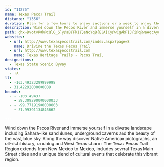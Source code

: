 ```yaml
---
id: "11275"
name: Texas Pecos Trail
distance: "1356"
duration: Plan for a few hours to enjoy sections or a week to enjoy the region.
description: Wind down the Pecos River and immerse yourself in a diverse landscape including Sahara-like sand dunes, underground caverns and the beauty of the vast, blue sky.
path: ghx~DvotvROk@cQlG_S}y@aB{FkI{QeNcYqB{EiA}Cy@wCgAkF}J{i@qRwaAqcAyuFYkBaXqyA}E_ZgI_d@uC{O_H_]{Ken@aKci@sYkbBwScjAGoCXmErAsMViGEmAeAiDgC{CqBgCwCeFyBiG[e@uA_HgPm_Aw^mpBsi@g{C{TalA_g@aqCyCiQ{ByKwEcYa\meB{DiUmp@mrD_m@khDcIec@oG}Y{Gy_@kSq}Bqj@mqG_AiIoAuHuB{IgI_a@oH}\wdBgjIwI_d@}CwPqAuIubAqvF_UuqAe@{IGoKj@uSdPszCh@}NLwTSeJs@qOcBuPuAgJoFyZyFwZiDuSqJyf@oDcMoEsK_DoFsCmDcUgWsgBanB_HiIcI{IcCmDgC}EmEwKkE_RuPy_A{Fs]_H_j@oGec@yFq]_CcKiDgLqAaEkDaJuKwUwRca@{GiMsbCu_FwDsIcB{CqOw[otAmqCiGgPsCcJaCoJmGoYeCoIeCkG_I}M}C_EyR}SmGoHoA_BoMoSe_@wv@se@w`AgNwZod@c~@srBydE}LiV{JoSiUef@mU_e@mDuHqCiIi{@eoDkCqI{EeLoXmm@eU}e@qh@{hAcCsFwC}IoAmF}Jmh@mEsVm`@{tBeBaHcBoFws@yeBsJ{ToWmn@ad@gcAcL}Zwn@w{Ayj@{rAma@waAoCuFwA}ByCaG{Lk]}DeJ}DeLqCqI}DqG_CgHoIcRoQgc@wRmUoQi_@aZws@i|@uwBi_@_}@s^kz@?{F}DyPk@sEmS{e@{g@cpAqd@gfAgdAedCon@uzA}a@qcAwTqh@qMaZwR}a@qf@omAgi@moAaTqh@}bA{dC}e@oiAu\ww@{g@cpA{cBoaEek@ctAqIyLk[kYeHgHuA}FSgDReN?wRsA}FmS}e@oOs`@cPs^wXmr@jz@i@lSsE~_@eJnO_CvHmB~yAy\ni@eLbxAs[h}Bsf@faBo^`jBy`@vnF{hAlqA}WhRgEzGmArKeAzCG|aG_Fp_BkAtISlLsApdGitAlRyDjkDuw@neAuUhy@iRhlAmW|tA}Z|o@iNle@sKf]gIhgAiVha@oJ`bLweCb`AqTtUyEnmCgm@ftB_d@jOs@fv@fBf}BlDjiAxBnbE~G|y@`BxUXpcAjBbNd@xzDhGhvClF`]v@vVZhrD|@|hGrBpRM`DOjLmBhSsFlKsB~RoFh@EhJ{B`KkBzIs@dl@WdRdb@hCzEdQv^h}@fqBr_BxnDtHbPjxAlbDhj@fmAbAlC|FlLrUzh@tv@xcBvAxCnHrMjCfH`@|Ax@fFJpAR~ESfImLfoBeDnm@_Fhx@_A`IoEth@sCdh@sC~b@sClg@sCxd@FlGh@xDzCtOhXvzAtF~XpZtvArBtMbGfo@fQ~`BdFvf@XnEVlB`AvCvCnFrF~E`GhG~BvDfDbOzDvSz}@sW~CcAnC{AdMsIzXqQjDeC|u@{f@|d@aZrGwEvvAo~@psAq}@fdBgiAzt@yd@~dAmq@~g@_\pnA_~@jGiEtW}R|kA_|@`EyBhV{Hv_C{s@pDsAdm@i[hIcF`mA{|A|NwUtC_G`A}DZiB`AcJfB}SbDyLlj@ghAvFmFj_Ce_BbZ{SzCgCtg@{h@fIqFn[tx@`DfHbFzHjFrEbYhQxTfOrEfEvCzDjH~LhEnK~A`FzAnGv@pGRtHVtFt@lD|@pC|AxCx~AbwB~@wBd@uBf@uGv@gHzAeFbBgEDq@jg@mdArUyf@~q@awAjNqZrtBejGzBmEhCgEjGyGvHgGpe@qWjEyCvBgBnDwDtE{GvUgj@pCsHvt@egBxHkQnDmGpCyDnD_EpB}AxIkFzf@oWtY{Nt_@iTbHoF~@aA~GaKj^{r@`LiUjC_HjUct@zJc\hHyTvn@{qBlSoo@vAkF`BaIlA_JzAeRdB}PxGsz@pCgZpVi_Dl@sEnCsN`BiEfCsFbDeFrF}Hry@sgA|Ui\jL}PpEmJhDmL~AcJxByKzLcq@h@yD|EoVjAqQ@gDByHKuFu@sIyAiKsCmOeVkyAkBoM}EoZaBiIcDyMkEqMaTyj@wUio@yA}FkB}M_BqVo@gHm@sEoAmHaCiI}CmIwDmHsDsFoQwTeMyP_GoJcCmEeE{JqD{MmB}LqJot@y@kKWuLb@_O`@}EnAiJrCcM`Ii[zB}KbAkGbAaIbSglBzZesC~ByUz@aRtBuq@zE{hAjAsPdH_x@XyGTyIFeP?yg@VkjAnBk[vKq|AVuFzAaRpAqUhCc\lAgJdCcLjDgKrFmKjDeFjD}DtAqAnBsAbR}Pfq@{n@rHoK|DyGdDuHnEgMbByGjC}MxEqe@fGck@~Z{}CjCaWnE{e@lBcPpMkoAjM}sAf@qTJcZt@a|EX{Kh@uLb@gG~@kKnAiIdFyWhPou@fEgVpCkS`K_fAdP}~AdA{M\sMEe[i@oOkBuToCkQuC{MceAkfEwHk_@iC{QcBoSqUczDuAaNqAeJaE_Ty`@slBsBaPgBcRc@sMK}G?wb@Os[s@sNQmCgIwu@yK}_AcAiLUsEe@uRBiMNqHz@kQdCiUbUq`BzRixA~Ti{Anc@ozCv_AooGjy@sfFxGq`@~WksBvI}o@hT_cBhEoZ|EeVjFaUnvAkjG~F{UvgA}~Drf@yfBpE{PrO_j@lFeTpCmOtBcPhAoOh@uMFaNOgPuMk_F[oODmPL}Gp@qN`PafB~AuNtIir@`DuRdG}YdOgh@|C{IxIoTbfBqfEdDmJjAgEfAgEpBeKh@}Db@mFp@kKfCgaAdA_^`@eFdB{KbD}KvByF~LqWdEaMrHwWzOkh@nAoD~D{OlD{QxAcMdAyPd@iMvCseAhB{j@vXeuGxAcTl`@u{EpE_l@|@yKdA}IhAmHbBgIpoBcvI~H_YxHaUfgAusCjDsJdhAgtCtuAiqDvHiTbXq}@hRep@nHmUd^enAdOaf@~Wq}@pBeGfFoNbiBaxEde@elAdEkMnC_LrFwYhZybBpAuHnAwJnOy|@j@mEnAuL`@uFvA}YnHieBd@gIZwODoLIsE_@sJkAgP}BcRaCqMuUwfAwTeeAyNis@sTgsAoHeb@iBeJ}`@}hBwQc{@oBsKaKsc@gHq]sFqV{Iab@wA_Ie\yzAmAaNmAk[YoNsHg{Bq@aHeAaHsBuJcq@izBiCmJ_G{RgFiP}C}L_@}B}@gHW{EIuG?cCPcEzKasANwCJuHSwKk@_I}BuOmj@o~C]{Bs@mHa@eL?wGNqFd@uGtReiBXcH@kFQuEcAuIyAeHaBgF{CkGaGwJwvAkdCkD{GgCkHwBcLeGat@uG}y@mEyf@eCqReEqXeJkk@iHsg@[iGM_Mv@kOhJap@rH_e@~CoUpaAqoGzCiQbEcNvEoKZEtDsDdEkClBaBvHfJ`Ar@jC~@~BXfTKfr@EfAKjBm@nBmB~FgJjBoEDgOl`@DlAXfAp@bBfC`BhDz@|Cf@`Cf@xEAp^RtBpEnWvDnSzBfFpAlArCtBhB~@fZjHpEx@vG`BdKRdHApFJlEl@xGdDnV~OfDdD`AtA~Y|l@hDbIzCxJdEpVhC|M~V~p@hBzFrDtJjEdIhF|FnCrBrBdA~FdBbIz@l[|BrFr@fEtA`IfDpZtMfIxDxNrIdVrO`JvHdK`O~C`DvNjLnBfBfClDpC|FlCdHnHvSlBxG`ArE`H~`@rCvRbAbRPhB|@bD|ErLdFzJfBfEf@jDt@bIx@jCfD`GrMhPvNtMlDzDrCdEbDzCfC|ArClAxAd@rC^bCNn]h@hESrw@}HzAA~De@dB_@pPmAnFv@vEtArHrC|E~AbBPt@KxAg@`AiA~@oBVSb@?fBfAvXvVhU|RhNxHnH`DjJlE~CdD~GtI|ArAxA^~FLfjAtU`MzAbIb@rBd@hFfC`Ax@|@fB~A~Ez@bEEv@e@l@cDvBi@l@G`@F~BrBfLpAdClAr@rUnDhPOv@e@r@eAnA{DpA_DbAq@hCg@r]s@tBk@zBgAv@kAjDgI~@yC|@gArOiNrDqCx@YjCSbLrBzFzAzGlCrJvBrEx@~MpApB`@tC~@nEzCdA|AtJxQZj@rAvAtThOvBz@zBn@~GlAx@`@x@r@x@hAz[fi@rC`EjClC~bAliAjH`LpMzTfBpE|A|G`BtOb@tBfBlElGfMvAlE^zBX~DVdYR~BTjAx@`BpGzKh@j@rBdAnd@bNnGdCnEzC~D`EzBvCdF`Jh@l@`BrAbFzBnBhA`CzBl@`AvCxHtVbt@dCxGbXrdAdBfEnJ~Pz@fC\bB\|EdC`d@GhYFrDTlBt@nDjAhCjAtBdIfL`CtCbC~B~kAny@pAz@rDvA~Bd@lBLdBBxD[jn@{H~DHt@LnCfApC~Br@fAfArCVpAbEtk@r@pEh@bBzBpElCdDrPpLhiAlu@rFzCxDrAdkAhVpG~AzX`GlElAfVzNdMfIpCjChAtAxB`D|@hB`Upq@l@xAjAfB`AdAdAx@pAp@ja@|OhFrA~IvA~EtA`B~@zBfBvCjD`ApBjAtCzQj}@nBrFbIbNdN|TvCvDzAxAdD~B~p@`[fEjAlDd@fGLj\Yfe@Q|CVxBf@vCjAhBjAjDnDjMlRz`BldCjAlCf@bBxBdLnAvDnSle@`AjBxCrCv{@hr@|CtBpEdApKdBxC`A`BpApCfDlB~DzF|Mv@fCZ|BTxDjAz[PpB`@~Bd@`B`CdEnNfMpBlCfX`k@lGdNp@jB~Lpd@nBhE`BlBpAhAfB~@t{@lV~@b@fAr@nM`LdFfFtFlInGfKpEzFz@r@jAj@tBTlZ?JzSGl]Vd@tE~KtQxa@`CtGh@jCz@`FVtDZxeAJjC^fDh@rCz@rDnb@fyAxBnJdAnIr@nKJ|Ctu@rc@pIxEpAT~AJbQ?|C^pBp@|QlIrO`DhQlGfTnKr\|NpBxBzwAteCxB`E^ZtApCtUlk@bEfJjWfc@pWj^b@x@Xx@f@lDpAtPzKboAMxC_AlIBfCh@~CZr@xA~BzF~GdChBr@XbYjFv@ZnBbBx@jAnZ|o@rB~AdAl@dD|@v@`@h@d@`B`C\dAzCtNt@nCp@hAzCrCpKzHzBPxIzArTfJv@f@zAjDRxABhCw@~PF|BHt@z@nC~BdCbExBfBfCl@dCRxALzCPxAb@fBpGtJrC~GfHfJlBzCx@dBd@lAj@fDfBlR^lBjA~ChBtBlBpA`IhCvA|@x@x@n@xAn@lDBpAKhEg@xG@~ALnAnEtVfAzEj@lAv@dAjC|AbBn@rCh@lG]n@D\VVTNn@l@nFX~AZl@t@XbDJz@^z@l@z@xArBvAlCLhONdKvApIxA~CDlAShOmGhCe@j~@gGra@gF~AG|FN`C^vO~E~D~@dYxBvv@Xdq@lEjCQrAYlCgAtJaH`H}F~OyNdEiDb@OhBWbCBpIn@zK_AdG[jm@y@|Ol@n[lDtBp@tAt@lC~Bz@fAdBdE`@dB`@fE?zBcBpb@FxD\~A\x@jA`CnGzKxAvBnAnAz_@pTtDjAbALpAAnAYbGkBzBgAdB{BtDyKr@gAx@w@fBg@dA?rYnEj@Bx@Qh@[b@i@\sA`AiFZ]r@g@fJyDxAy@tBmBx@e@l@S~Js@jZxAx@^lAz@bMdKl@ZnBf@v@BpAKdb@sExAaAp@w@fLaQdJmTb@o@fKqIvAkBfE_GnCiHnAmCr@eAxHoIx@k@vDmBpRsNjPaFlPuBhCUhANtMnE`HrCvGpEvArAp@nAtErL~DpNdDdJtA`CrF~HdNbV~AdBfBzBjPbY\~@fCrUBjA}@tNAjAHr@Zr@z@j@zJxEtDfCnB`BdAjCj@`A|@b@`AFhB_@jCLbG|AnBLnAXvPCvY}DxG_@vGLf\fEx@FdBGrOeAhAOj@U~BaBhJ_GpHmAhOuEdRyCfDa@~Sc@jTrC`Kl@|A\nf@|Tb@FfGBnA^j^bOfHtDzB^`Ju@ps@sH|B_@tAs@pAsA`[qd@bMuPzEoDvD_ApAChUxCdK~@pPXpAPjQtF|Bh@~`@~@tWt@|E?nBY~YiH|NkHt@UhAKzJlAvCj@vKlFdS`LlAZrBDlUs@hA_@z@m@rf@kk@dIiIhA}@j[}NnASrCCz@M|TwGvAWbFSn`AwBjCAlJf@jCQd|Bi`@fGqAt@Wz@m@nJiKjAgAnAw@dLmFdCWraDiOlDa@lXsJnAYf@AzBR`ClAr@`ApZ|e@l@n@p@b@nBr@lERhGjA|DFzCx@tI`H~B~AzBf@rZvC`Bd@~@h@fIdIjCdBjIrErIlBrGfHfPlEhK`CnOtJbm@bVzDfApGG|oB{Jzi@yCzR{@dUsAdHWpb@KjoBJdkAKzaALpWGzCKfFs@na@oJnLaC`tBmf@`Gw@|CDhDTpxBtVvL`AzJHtD`@xBl@fCnAfPnKnKlGzYdRjCrBpFbDfFlDyVzi@sO|]sCpI}Hxa@aAdHyBhRo`@doDi@bGuBnQqLhfA}UpbEa@dEo@fFacAf{Fax@`pDsCrNsWj~AgO|_AiQleAmNd|@wCnNqt@pkCkAdCsK|Rui@daAwFxKoBzFk@lCsNj_AkRdmBcCvT_Jv~@q@rIAtFP`GNrAdBlKnSbz@hw@h_D|@bElFtZ~@lE|AxF~IpXxClKp`@x~AAVrBnKrAzIjBhQ|@zPNbJF~EQtPmFxnEMtOWrJYlb@a@|ZwAvTOpEJh@CjBOjDm@hh@g@nQq@r_@?hCJrDd@vEpGvc@dC~S~@vEvN`m@_jAp`@qDfAkP~F}D`AqAJwALkOGaNWo@E_@QwFO{n@w@wuAoAaIHuFj@}a@xGif@fGaFrAiE`Bi@j@ed@bQaElBwD~ByEjDew@xt@oFvFiBlCwA`Dy^j`AmB~FyA`G[rBQ~CG`De@zn@aAb}@o@lKm@hFmArGgs@nwCcHnZ}AfIc@hDa@xEWtH?lnAFle@MxAGlNcAfJgBzG{ApDyB`EyCzDoBjB}DzCIPod@pUir@~\_d@nU{A~@kGxHgChF_BdFqCtLiMzg@o@pBgBnDkBrCuCrCyArAqHxDeS~FsOrF}a@pMqHfDoCvB_Q|PkdApfAqDlCuB`AuE~AiDl@cpAxNeELgZa@c^eAwWwGkOcDqiCit@{YkHcC[_FIkd@bD}Dx@gBh@}EbCaFnEy@fAaDpFA`@aEtJ{xA|mD{ItSgQ~\qTv`@cGbLoF`JwFfHwRzTuHbJq`AxhA_G~Fka@d^kDlC}GxEuO`J}E`CyErBu^xLgHhCkIrE}X`QqEzBsFrBkT`GyBv@}BjAsEzCoVnU_CzBuBlCq@jA{AxD{GvXaFbVmBtFwBjEgGbJ_ClC{AvAaBxBcC`EqGzJgCnEkB|F}AbHsHhZuQvr@_AlFUrDwBzPaDtKoDzN{c@feB]hCOfCaAbPOhFq@lIeAxHwCnPYtC_Cvb@cAja@?nEh@xLhC|x@XrFrDflBWfNuArd@f@``@I|VXpZd@xFjC`SpEni@zDxf@lQ`bCHtLE|Ea@fHs@~Dw@lCoAdDgBnDeBbCqMpNaD~BaD~C_BfBoAjBkBzBsXjZm]zY}T|P{BzBaBpBsUl]oPvW}C|C}EfDcDlC_aAnr@gCdAwC~@eDn@_DXw\p@sC?o`B{FgFEiCLuVvFmE`B{BrA{DxCuAtAcArAyBjDwBnFa_@zvAgAfFe@dEwD|}As@pUgCvbAk@`GwAfG_AjCmAlCyEtGyfAtoAyLzNkCrFoApDgAhEa@~CWrDQnHm@zr@u@zp@]|KiJ`z@mJhw@kPpyAeg@|kE}AzMSxDCfG\nHpAnGbR~o@z@nEj@vET|EbBz}@L`NMnDs@~GcEdYwIdj@oQnkAkAtIiBrIoDzJ_r@`vAcAfCgDfHoAdDu@xCeAhFs@dGY`JH|JrEfvBJ`Ia@dIkAnHoBbGuCrFaRvYsFfJ_c@hp@yq@nfAiLjP{t@xjAwGzKkCxDsCdDmN|NatAbrAym@lm@wG~HoqA`uB{EtGmVpa@mCzE}AxD}@tC_AdFi@hEGdIZ~Ed@pEzLhf@`R~q@|B~G~CxHrYfn@bE|Kf@xEBxBSxCY`BwAjDsK~RwZxh@wDtHyA~DaAzEe@fD_@vHDlE`B~_@b@hMR~CbArF|K``@dAdGlAbNRtD?~C}@tPDjDV`EdC`StC`f@|@`MbCzL`C|Jt@jFJrEm@jMgD|j@g@nEq@jDu@tB_DjFuVr\iFfJ}AnDiCxHmBhJmEzYiAnJy@lJ_AjPcBfWi@tFyBhMmHbWcDdMmFd]cBjOs@jEaB~EkBnDwE`HofAztA_RvVkA`Cc@rA}BpJkUnpAkEvWuy@lvEcC~KaBhFsFlLkClEcFhGyo@~p@ig@lg@cx@|y@sEnDoEvBcVlJaqAff@aMhF{G`DkChBsE`FwD`GqBxEep@fhB}EfNaBtGg@xDIfGbCnSZlGA`DOpCg@fCo@hC}@hCoBtDa\lg@yZpc@i~@btA{d@lq@ij@vy@iCrEw@rBk@xC_AnKk@lDmHvRm@dC[rBqDfh@_M`nBwEzr@c@rM]tt@KlC_@`DqDhU_@xCw@tJk@`_Im@fOk@zDu[fhBsBlNi@lIOxFThy@UnEkDnUmFpVqO|o@k@jDGrAHlG^jCvHp\pAzIx@vIzAde@XbNArEWjH}Cj_@qAbKqRb{@uB`KeWfdBwGhXcOpk@k@nCk@rDg@fIC`ESlGq@zCo@vB{BrDkCrCgFxGcHvKiDvEuC|C}DlDmEhD{^vTwCz@cFp@yd@w@sG?cIh@cFh@}ATkG|AsG|BiShGqEdBoBpAsChCs@dAwAvCg@zAu@zCa@xCOxB?fSSnDe@~CeB`GiBdDg`@fl@kDlDyAhA_B|@eA`@sEdAeE^yCAaEc@mOiEuH_BeCQ}GVyb@nCcDbA}CnBqClDkAjCqd@paBkBrEyB`EmK`QcF^ia@Dkc@TkKy@oYgFmMmC__@mGkMmC_Fy@wHyB}_@aQ}D_AmFCsOhA_Dp@oFxAmHlCoc@tNm`@bNsMxDmJxDeCrA}AjAqArAeDzD{AxB_NnUmFfIcDlE{ArAyWjRuJxHkU|RiQ`PkHzKeIrNcE|EyCpBch@`PgDrAqDhDcHrIu@p@{BzAsGfC_PvA{Ft@{B|@mBfA}PrLyAn@{HdC}EjA}JrAeF`@sWPcFg@ubCmo@wZ{HuAWgBMuB?aIr@oj@dGsWfBy~@`FkQv@cUzA_GEkFs@mCm@gCcAyJoGuc@y]aBkAwAq@kA_@cBYyZuD_Q{AiEoAwT}H{B_@yBEsC^wA^qBfAkA~@i@p@oA`C_Pr`@_EfIcBfEi@dAgCxCcC~A_AZkGx@oCPeEjA{ThOcDpA}AZkCPeECwwBoKeBYkvAoe@kD}@cCSsBDmBLoBd@cCdAciAho@iE~ByAj@yGrAsi@zHyD~@ic@pNaGrCgHdFyUnQylAx{@wDpDaDzDcHlLsAxCwKd_@iRfn@gDzHoErHeKnM{EnHuDrIkPfa@cf@fnAas@|fB{BfEgOdQ_HtNmDjI}B~DsObT}BlBmDtBafEfsAiPdD_DXsJRsS@gcAs@gGBaILcGf@yKxBaDbA{ErB_~B`oAiRhKcGxE{B`CcCdDwCxE{e@t_AepA|cCcu@~oAwP``@}zAvuDcNdW_V~a@oB`CcC|AgC`Aam@fNcFdBsRnHeAj@oBzAmErEuEfE_ZtPqCr@cqAbX{WfJkK`FqBlA_t@ff@_CpB}D~DaCbEqApCqI|[kBtEgBfDgDxDcs@zn@u~@hz@kDzF_ApCs@rDaIfo@iAhEsC`HwA`C}BpC{gC|~BebA|~@mSnQuq@`o@mgHruH{KxKgKlGsW|Js[tKckCz~@}EnCmExCceAdaAoCxBsLfLaEnDgGjEyEfCkI~Cuf@pPqe@~OgK|CeKrD{|Adh@aGlAgCPiS??|RJfLMrAa@`CoCxKDzjAKtNOb@oAnIiCzJcGzLoIvOiQn]kEzH}LbWiOdYqMpTgt@jqAep@`jAan@`hAmMzTk]rn@gBfC{JvQsdAdiBgEzGwYtg@}EjJkVla@ec@lv@}[pj@uMlVeNd[wa@|}@u|@tpBq[zr@ga@d~@cTjd@c\tn@_l@~iAkQz\oC|FgDpHmEfLcDpKyQzi@yChIeBxDeGtJ}q@leAeRvXaStZmU~_@k~InwO}|@f}A_FfI{FvHmDjDkDxC{HxFozArbA{rAd~@uyAhbAs`FdhD{~IjeGkCxBqwCheDmNzPwiBzrBazAvbBiInHgFfDgClAgKvD}uA``@}aBje@_K~DaDfBaGnEuH~Gu|AnvAgNtMg|AzuA{d@pa@sLvLaE`DwAbAuCxAkKrEuJrDyy@dZeG~Bin@~T
websites:
  - url: http://www.texaspecostrail.com/index.aspx?page=8
    name: Driving the Texas Pecos Trail
  - url: http://www.texaspecostrail.com
    name: Texas Heritage Trails - Pecos Trail
designations:
  - Texas State Scenic Byway
states:
  - TX
ll:
  - -103.49323299999998
  - 31.42292000000009
bounds:
  - - -103.49437
    - 29.309290000000033
  - - -99.77191900000003
    - 31.99391134846662

---
```


Wind down the Pecos River and immerse yourself in a diverse landscape including Sahara-like sand dunes, underground caverns and the beauty of the vast, blue sky. Along the way discover Native American pictographs, an oil-rich history, ranching and West Texas charm. The Texas Pecos Trail Region extends from New Mexico to Mexico, includes several Texas Main Street cities and a unique blend of cultural events that celebrate this vibrant region.
